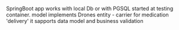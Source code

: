 SpringBoot app works with local Db or with PGSQL started at testing container.
model implements Drones entity - carrier for medication 'delivery'
it sapports data model and business validation
